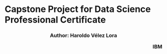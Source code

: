 # Capstone Project for Data Science Professional Certificate
### <p align="center"> Author: Haroldo Vélez Lora</p> <p align="right"> IBM</p> 
